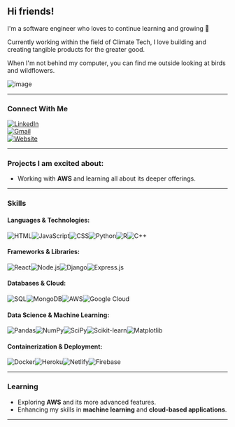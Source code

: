 ## Hi friends! 

I'm a software engineer who loves to continue learning and growing 🌱

Currently working within the field of Climate Tech, I love building and creating tangible products for the greater good.

When I'm not behind my computer, you can find me outside looking at birds and wildflowers.

![image](https://media.giphy.com/media/uSq127Uq8aGoJ4Mnvv/giphy.gif)

---

### Connect With Me

[![LinkedIn](https://img.shields.io/badge/linkedin-%230077B5.svg?style=for-the-badge&logo=linkedin&logoColor=white)](https://www.linkedin.com/in/lindsey-dukles-3538a687/)  
[![Gmail](https://img.shields.io/badge/Gmail-D14836?logo=gmail&logoColor=white)](mailto:lindseydukles@gmail.com)  
[![Website](https://img.shields.io/website-up-down-green-red/http/shields.io.svg)](https://lindsey-dukles-portfolio.netlify.app/)

---

### Projects I am excited about:

- Working with **AWS** and learning all about its deeper offerings.

---

### Skills

#### Languages & Technologies:
![HTML](https://img.shields.io/badge/HTML5-E34F26?style=for-the-badge&logo=html5&logoColor=white)![JavaScript](https://img.shields.io/badge/JavaScript-323330?style=for-the-badge&logo=javascript&logoColor=F7DF1E)![CSS](https://img.shields.io/badge/CSS3-1572B6?style=for-the-badge&logo=css3&logoColor=white)![Python](https://img.shields.io/badge/Python-FFD43B?style=for-the-badge&logo=python&logoColor=blue)![R](https://img.shields.io/badge/r-%23276DC3.svg?style=for-the-badge&logo=r&logoColor=white)![C++](https://img.shields.io/badge/C++-00599C?style=for-the-badge&logo=cplusplus&logoColor=white)

#### Frameworks & Libraries:
![React](https://img.shields.io/badge/React-20232A?style=for-the-badge&logo=react&logoColor=61DAFB)![Node.js](https://img.shields.io/badge/node.js-6DA55F?style=for-the-badge&logo=node.js&logoColor=white)![Django](https://img.shields.io/badge/Django-092E20?style=for-the-badge&logo=django&logoColor=green)![Express.js](https://img.shields.io/badge/express.js-%23404d59.svg?style=for-the-badge&logo=express&logoColor=%2361DAFB)  

#### Databases & Cloud:
![SQL](https://img.shields.io/badge/Microsoft%20SQL%20Server-CC2927?style=for-the-badge&logo=microsoft%20sql%20server&logoColor=white)![MongoDB](https://img.shields.io/badge/MongoDB-47A248?style=for-the-badge&logo=mongodb&logoColor=white)![AWS](https://img.shields.io/badge/AWS-%23FF9900.svg?logo=amazon-web-services&logoColor=white)![Google Cloud](https://img.shields.io/badge/GoogleCloud-%234285F4.svg?style=for-the-badge&logo=google-cloud&logoColor=white)  

#### Data Science & Machine Learning:
![Pandas](https://img.shields.io/badge/pandas-%23150458.svg?style=for-the-badge&logo=pandas&logoColor=white)![NumPy](https://img.shields.io/badge/numpy-%23013243.svg?style=for-the-badge&logo=numpy&logoColor=white)![SciPy](https://img.shields.io/badge/SciPy-%230C55A5.svg?style=for-the-badge&logo=scipy&logoColor=%white)![Scikit-learn](https://img.shields.io/badge/scikit--learn-%23F7931E.svg?style=for-the-badge&logo=scikit-learn&logoColor=white)![Matplotlib](https://img.shields.io/badge/Matplotlib-%23ffffff.svg?style=for-the-badge&logo=Matplotlib&logoColor=black)

#### Containerization & Deployment:
![Docker](https://img.shields.io/badge/Docker-2496ED?logo=docker&logoColor=fff)![Heroku](https://img.shields.io/badge/heroku-%23430098.svg?style=for-the-badge&logo=heroku&logoColor=white)![Netlify](https://img.shields.io/badge/netlify-%23000000.svg?style=for-the-badge&logo=netlify&logoColor=#00C7B7)![Firebase](https://img.shields.io/badge/firebase-%23039BE5.svg?style=for-the-badge&logo=firebase)  

---

### Learning

- Exploring **AWS** and its more advanced features.
- Enhancing my skills in **machine learning** and **cloud-based applications**.

---

[1]: https://www.linkedin.com/in/lindsey-dukles-3538a687/  
[2]: mailto:lindseydukles@gmail.com  
[3]: https://lindsey-dukles-portfolio.netlify.app/
